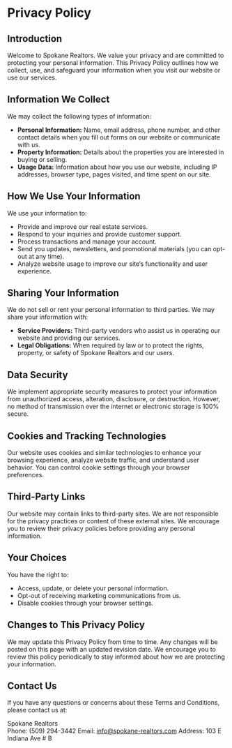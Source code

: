 # Privacy Policy

## Introduction
Welcome to Spokane Realtors. We value your privacy and are committed to protecting your personal information. This Privacy Policy outlines how we collect, use, and safeguard your information when you visit our website or use our services.

## Information We Collect
We may collect the following types of information:
- **Personal Information:** Name, email address, phone number, and other contact details when you fill out forms on our website or communicate with us.
- **Property Information:** Details about the properties you are interested in buying or selling.
- **Usage Data:** Information about how you use our website, including IP addresses, browser type, pages visited, and time spent on our site.

## How We Use Your Information
We use your information to:
- Provide and improve our real estate services.
- Respond to your inquiries and provide customer support.
- Process transactions and manage your account.
- Send you updates, newsletters, and promotional materials (you can opt-out at any time).
- Analyze website usage to improve our site’s functionality and user experience.

## Sharing Your Information
We do not sell or rent your personal information to third parties. We may share your information with:
- **Service Providers:** Third-party vendors who assist us in operating our website and providing our services.
- **Legal Obligations:** When required by law or to protect the rights, property, or safety of Spokane Realtors and our users.

## Data Security
We implement appropriate security measures to protect your information from unauthorized access, alteration, disclosure, or destruction. However, no method of transmission over the internet or electronic storage is 100% secure.

## Cookies and Tracking Technologies
Our website uses cookies and similar technologies to enhance your browsing experience, analyze website traffic, and understand user behavior. You can control cookie settings through your browser preferences.

## Third-Party Links
Our website may contain links to third-party sites. We are not responsible for the privacy practices or content of these external sites. We encourage you to review their privacy policies before providing any personal information.

## Your Choices
You have the right to:
- Access, update, or delete your personal information.
- Opt-out of receiving marketing communications from us.
- Disable cookies through your browser settings.

## Changes to This Privacy Policy
We may update this Privacy Policy from time to time. Any changes will be posted on this page with an updated revision date. We encourage you to review this policy periodically to stay informed about how we are protecting your information.

## Contact Us
If you have any questions or concerns about these Terms and Conditions, please contact us at:

Spokane Realtors  
Phone: (509) 294-3442
Email: info@spokane-realtors.com
Address: 103 E Indiana Ave # B